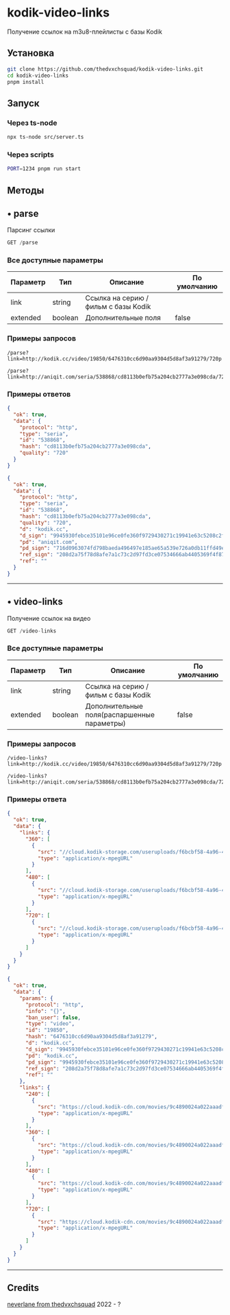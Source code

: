 # kodik-video-links
Получение ссылок на m3u8-плейлисты с базы Kodik 

## Установка
```bash
git clone https://github.com/thedvxchsquad/kodik-video-links.git
cd kodik-video-links
pnpm install
```
## Запуск

### Через ts-node
```bash
npx ts-node src/server.ts
```

### Через scripts
```bash
PORT=1234 pnpm run start
```

## Методы

## • parse
Парсинг ссылки
```js
GET /parse
```

### Все доступные параметры
Параметр | Тип | Описание | По умолчанию
-- | -- | -- | --
link | string | Ссылка на серию / фильм с базы Kodik |
extended | boolean | Дополнительные поля | false

### Примеры запросов
```
/parse?link=http://kodik.cc/video/19850/6476310cc6d90aa9304d5d8af3a91279/720p
```
```
/parse?link=http://aniqit.com/seria/538868/cd8113b0efb75a204cb2777a3e098cda/720p&extended
```

### Примеры ответов
```json
{
  "ok": true,
  "data": {
    "protocol": "http",
    "type": "seria",
    "id": "538868",
    "hash": "cd8113b0efb75a204cb2777a3e098cda",
    "quality": "720"
  }
}
```
```json
{
  "ok": true,
  "data": {
    "protocol": "http",
    "type": "seria",
    "id": "538868",
    "hash": "cd8113b0efb75a204cb2777a3e098cda",
    "quality": "720",
    "d": "kodik.cc",
    "d_sign": "9945930febce35101e96ce0fe360f9729430271c19941e63c5208c2f342e10ed",
    "pd": "aniqit.com",
    "pd_sign": "716d0963074fd798baeda496497e185ae65a539e726a0db11ffd49e615aab73b",
    "ref_sign": "208d2a75f78d8afe7a1c73c2d97fd3ce07534666ab4405369f4f8705a9741144",
    "ref": ""
  }
}
```
***

## • video-links
Получение ссылок на видео
```js
GET /video-links
```

### Все доступные параметры
Параметр | Тип | Описание | По умолчанию
-- | -- | -- | --
link | string | Ссылка на серию / фильм с базы Kodik |
extended | boolean | Дополнительные поля(распаршенные параметры) | false

### Примеры запросов
```
/video-links?link=http://kodik.cc/video/19850/6476310cc6d90aa9304d5d8af3a91279/720p
```
```
/video-links?link=http://aniqit.com/seria/538868/cd8113b0efb75a204cb2777a3e098cda/720p&extended
```

### Примеры ответа
```json
{
  "ok": true,
  "data": {
    "links": {
      "360": [
        {
          "src": "//cloud.kodik-storage.com/useruploads/f6bcbf58-4a96-462d-b013-1e6c2fbb0bf7/ede72c81a02c8c52f0d17c32ffafe3a5:2022020610/360.mp4:hls:manifest.m3u8",
          "type": "application/x-mpegURL"
        }
      ],
      "480": [
        {
          "src": "//cloud.kodik-storage.com/useruploads/f6bcbf58-4a96-462d-b013-1e6c2fbb0bf7/ede72c81a02c8c52f0d17c32ffafe3a5:2022020610/480.mp4:hls:manifest.m3u8",
          "type": "application/x-mpegURL"
        }
      ],
      "720": [
        {
          "src": "//cloud.kodik-storage.com/useruploads/f6bcbf58-4a96-462d-b013-1e6c2fbb0bf7/ede72c81a02c8c52f0d17c32ffafe3a5:2022020610/720.mp4:hls:manifest.m3u8",
          "type": "application/x-mpegURL"
        }
      ]
    }
  }
}
```
```json
{
  "ok": true,
  "data": {
    "params": {
      "protocol": "http",
      "info": "{}",
      "ban_user": false,
      "type": "video",
      "id": "19850",
      "hash": "6476310cc6d90aa9304d5d8af3a91279",
      "d": "kodik.cc",
      "d_sign": "9945930febce35101e96ce0fe360f9729430271c19941e63c5208c2f342e10ed",
      "pd": "kodik.cc",
      "pd_sign": "9945930febce35101e96ce0fe360f9729430271c19941e63c5208c2f342e10ed",
      "ref_sign": "208d2a75f78d8afe7a1c73c2d97fd3ce07534666ab4405369f4f8705a9741144",
      "ref": ""
    },
    "links": {
      "240": [
        {
          "src": "https://cloud.kodik-cdn.com/movies/9c4890024a022aaadf47422d5d0dbb75a3c27eeb/b082153774c1ee9cad716ff7f313652a:2022020610/240.mp4:hls:manifest.m3u8",
          "type": "application/x-mpegURL"
        }
      ],
      "360": [
        {
          "src": "https://cloud.kodik-cdn.com/movies/9c4890024a022aaadf47422d5d0dbb75a3c27eeb/b082153774c1ee9cad716ff7f313652a:2022020610/360.mp4:hls:manifest.m3u8",
          "type": "application/x-mpegURL"
        }
      ],
      "480": [
        {
          "src": "https://cloud.kodik-cdn.com/movies/9c4890024a022aaadf47422d5d0dbb75a3c27eeb/b082153774c1ee9cad716ff7f313652a:2022020610/480.mp4:hls:manifest.m3u8",
          "type": "application/x-mpegURL"
        }
      ],
      "720": [
        {
          "src": "https://cloud.kodik-cdn.com/movies/9c4890024a022aaadf47422d5d0dbb75a3c27eeb/b082153774c1ee9cad716ff7f313652a:2022020610/720.mp4:hls:manifest.m3u8",
          "type": "application/x-mpegURL"
        }
      ]
    }
  }
}
```

***


## Credits

[neverlane from thedvxchsquad](https://github.com/thedvxchsquad) 2022 - ?